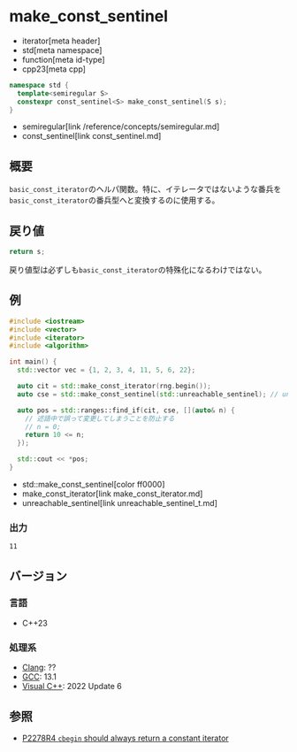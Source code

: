# make_const_sentinel
* iterator[meta header]
* std[meta namespace]
* function[meta id-type]
* cpp23[meta cpp]

```cpp
namespace std {
  template<semiregular S>
  constexpr const_sentinel<S> make_const_sentinel(S s);
}
```
* semiregular[link /reference/concepts/semiregular.md]
* const_sentinel[link const_sentinel.md]

## 概要

`basic_const_iterator`のヘルパ関数。特に、イテレータではないような番兵を`basic_const_iterator`の番兵型へと変換するのに使用する。

## 戻り値

```cpp
return s;
```

戻り値型は必ずしも`basic_const_iterator`の特殊化になるわけではない。

## 例
```cpp example
#include <iostream>
#include <vector>
#include <iterator>
#include <algorithm>

int main() {
  std::vector vec = {1, 2, 3, 4, 11, 5, 6, 22};

  auto cit = std::make_const_iterator(rng.begin());
  auto cse = std::make_const_sentinel(std::unreachable_sentinel); // unreachable_sentinelはイテレータではない汎用の番兵

  auto pos = std::ranges::find_if(cit, cse, [](auto& n) {
    // 述語中で誤って変更してしまうことを防止する
    // n = 0;
    return 10 <= n;
  });

  std::cout << *pos;
}
```
* std::make_const_sentinel[color ff0000]
* make_const_iterator[link make_const_iterator.md]
* unreachable_sentinel[link unreachable_sentinel_t.md]

### 出力
```
11
```

## バージョン
### 言語
- C++23

### 処理系
- [Clang](/implementation.md#clang): ??
- [GCC](/implementation.md#gcc): 13.1
- [Visual C++](/implementation.md#visual_cpp): 2022 Update 6

## 参照

- [P2278R4 `cbegin` should always return a constant iterator](https://www.open-std.org/jtc1/sc22/wg21/docs/papers/2022/p2278r4.html)
